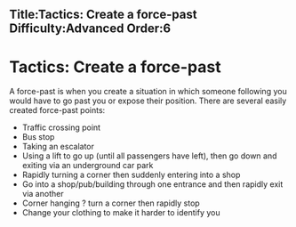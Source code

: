 Title:Tactics: Create a force-past
Difficulty:Advanced
Order:6
---
# Tactics: Create a force-past

A force-past is when you create a situation in which someone following you would have to go past you or expose their position. There are several easily created force-past points:

*   Traffic crossing point
*   Bus stop
*   Taking an escalator
*   Using a lift to go up (until all passengers have left), then go down and exiting via an underground car park
*   Rapidly turning a corner then suddenly entering into a shop
*   Go into a shop/pub/building through one entrance and then rapidly exit via another
*   Corner hanging ? turn a corner then rapidly stop
*   Change your clothing to make it harder to identify you
